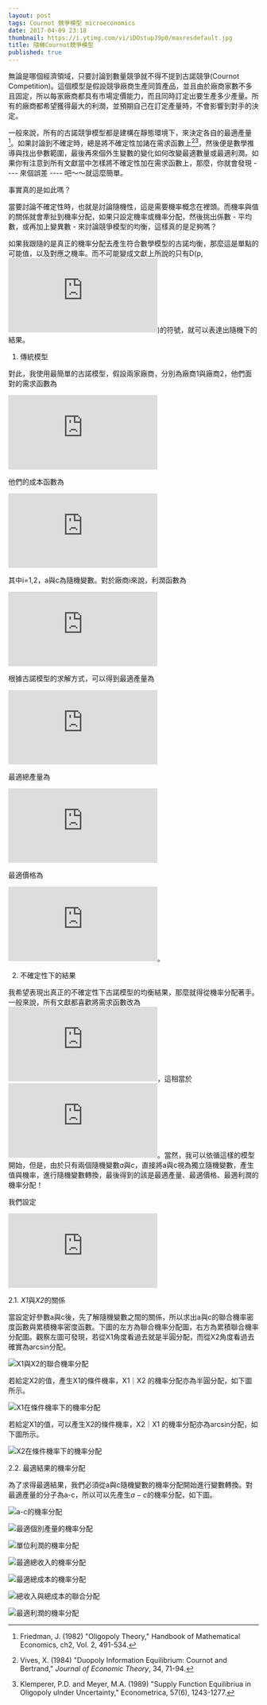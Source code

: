 ```yaml
---
layout: post
tags: Cournot 競爭模型 microeconomics
date: 2017-04-09 23:18
thumbnail: https://i.ytimg.com/vi/iDOstupJ9p0/maxresdefault.jpg
title: 隨機Cournot競爭模型
published: true
---
```

<script src="https://cdn.mathjax.org/mathjax/latest/MathJax.js?config=TeX-AMS-MML_HTMLorMML" type="text/javascript"></script>
無論是哪個經濟領域，只要討論到數量競爭就不得不提到古諾競爭(Cournot Competition)。這個模型是假設競爭廠商生產同質產品，並且由於廠商家數不多且固定，所以每家廠商都具有市場定價能力，而且同時訂定出要生產多少產量。所有的廠商都希望獲得最大的利潤，並預期自己在訂定產量時，不會影響到對手的決定。

一般來說，所有的古諾競爭模型都是建構在靜態環境下，來決定各自的最適產量[^1]。如果討論到不確定時，總是將不確定性加諸在需求函數上[^2][^3]，然後便是數學推導與找出參數範圍，最後再來個外生變數的變化如何改變最適數量或最適利潤。如果你有注意到所有文獻當中怎樣將不確定性加在需求函數上，那麼，你就會發現 ---- 來個誤差 ---- 吧～～就這麼簡單。

事實真的是如此嗎？

<!--more-->

當要討論不確定性時，也就是討論隨機性，這是需要機率概念在裡頭。而機率與值的關係就會牽扯到機率分配，如果只設定機率或機率分配，然後挑出係數 - 平均數，或再加上變異數 - 來討論競爭模型的均衡，這樣真的是足夠嗎？

如果我跟隨的是真正的機率分配去產生符合數學模型的古諾均衡，那麼這是單點的可能值，以及對應之機率。而不可能變成文獻上所說的只有D(p, ![](https://latex.codecogs.com/gif.latex?%5Cepsilon))的符號，就可以表達出隨機下的結果。

1. 傳統模型

對此，我使用最簡單的古諾模型，假設兩家廠商，分別為廠商1與廠商2，他們面對的需求函數為

![](https://latex.codecogs.com/gif.latex?P%3Da-%28q_%7B1%7D&plus;q_%7B2%7D%29)

他們的成本函數為

![](https://latex.codecogs.com/gif.latex?C%28q_%7Bi%7D%29%3Dc%20%5Ctimes%20q_%7Bi%7D)

其中i=1,2，a與c為隨機變數。對於廠商i來說，利潤函數為

![](https://latex.codecogs.com/gif.latex?%5Cpi_%7Bi%7D%3DP%20%5Ctimes%20q_%7Bi%7D-C%28q_%7Bi%7D%29)

根據古諾模型的求解方式，可以得到最適產量為

![](https://latex.codecogs.com/gif.latex?q_%7Bi%7D%5E%7B*%7D%3D%5Cfrac%7Ba-c%7D%7B3%7D)

最適總產量為

![](https://latex.codecogs.com/gif.latex?Q%5E%7B*%7D%3D2%5Ctimes%5Cfrac%7Ba-c%7D%7B3%7D)

最適價格為

![](https://latex.codecogs.com/gif.latex?P%5E%7B*%7D%3D%5Cfrac%7Ba&plus;2%5Ctimes%20c%7D%7B3%7D)。


2. 不確定性下的結果 

我希望表現出真正的不確定性下古諾模型的均衡結果，那麼就得從機率分配著手。一般來說，所有文獻都喜歡將需求函數改為![](https://latex.codecogs.com/gif.latex?P%3Da-%28q_%7B1%7D&plus;q_%7B2%7D%29&plus;%5Cepsilon)，這相當於![](https://latex.codecogs.com/gif.latex?P%3D%28a&plus;%5Cepsilon%29-%28q_%7B1%7D&plus;q_%7B2%7D%29)。當然，我可以依循這樣的模型開始，但是，由於只有兩個隨機變數*a*與*c*，直接將a與c視為獨立隨機變數，產生值與機率，進行隨機變數轉換，最後得到的該是最適產量、最適價格、最適利潤的機率分配！

我們設定

![](https://latex.codecogs.com/gif.latex?%5Cbegin%7Bmatrix%7D%20X_%7B1%7D%20%3D%20a%20%7E%20semi%20circle%20%2810%2C%205%29%20%5C%5C%20X_%7B2%7D%20%3D%20c%20%7E%20arcsin%282.5%2C%202.5%29%20%3D%20Y_%7B2%7D%20%3D%20Z_%7B2%7D%20%3D%20W_%7B4%7D%20%5C%5CY_%7B3%7D%20%3D%20X_%7B1%7D%20-%20X_%7B2%7D%20%3D%20a%20-%20c%20%5C%5CZ_%7B3%7D%20%3D%20%5Cfrac%7BY_%7B3%7D%7D%7B3%7D%20%3D%20W_%7B1%7D%20%5C%5CZ_%7B4%7D%20%3D%202%20%5Ctimes%20%5Cfrac%7BY_%7B3%7D%7D%7B3%7D%20%5C%5CW_%7B2%7D%20%3D%20Z_%7B1%7D%20-%20Z_%7B4%7D%20%3D%20a%20-%20Q%5E%7B*%7D%20%5C%5CW_%7B3%7D%20%3D%20Z_%7B2%7D%5Ctimes%20Z_%7B3%7D%20%5C%5CU_%7B1%7D%20%3D%20W_%7B1%7D%5Ctimes%20W_%7B2%7D%20%3D%20Totol%20Revenue%20%5C%5CU_%7B3%7D%20%3D%20W_%7B2%7D%20-%20W_%7B4%7D%20%5C%5CV_%7B1%7D%20%3D%20U_%7B1%7D%20-%20U_%7B2%7D%20%5Cend%7Bmatrix%7D)

2.1. *X1*與*X2*的關係

當設定好參數a與c後，先了解隨機變數之間的關係，所以求出a與c的聯合機率密度函數與累積機率密度函數。下圖的左方為聯合機率分配圖，右方為累積聯合機率分配圖。觀察左圖可發現，若從X1角度看過去就是半圓分配，而從X2角度看過去確實為arcsin分配。

![X1與X2的聯合機率分配](https://lh3.googleusercontent.com/an7sV5UdXL-ZOm9ALcN6kCrViF3OKqpO3Xs8ywSatvjEjFmoaV3Xds-6dFNcXzVsAlUKku1KzuIu7U4MhwvHy8GKOA4JWJgoxRxurGfOZwZRuSBN4a_WJHXfXA8a5cBP0TJXHPLmhRWDFmQEnKCs2I7YKwYkpIgdDEZJUI-b-OlHNnEj6X6p5XDtepZwAkalOWQgnIjtl77RfHxPwRVeQ1mio-TB-UfdY3lcfKQV38Wu9O0oNpQSDJlw0--yh6sHGs6dvAFQt7ejl5wwMA_257JfqCRaGm8JXkc2z5QHF1J7GFD__PYF9VJoKwZsjrYzZoSYXh2wEiwyGUAKt-OcEO66zGCGAnkoim1h4wS42nF0YeW0OmScRJHNzC_SeZF1_R3n4euI0iJpdgF0Gh7knyM5-nR9IV-gQ153XSausXH0LE3f0ojUQZmbwAlfoVZLCrQDSJWVzNhJEs2w95GfMD4wKw_CUM4WfG58nZs1ePhSk6MP6TYSn4FanK33C917_ilhbvqllF3oQmfWaxuqAcNBQKOaNJi8BOEtwF-kJ0HAkJgZ0ueup073u3G-CZR1N2sPsyeVIkwKhZDH9HFYIwLaVS1XvhlcDAvXnFGEknRIsKkLSdjK=w1007-h427-no)

若給定X2的值，產生X1的條件機率，X1｜X2 的機率分配亦為半圓分配，如下圖所示。

![X1在條件機率下的機率分配](https://lh3.googleusercontent.com/dicWLRbe_v0B9LhoVlK6guEHukp9EnCWZGrnKCIdCha5qjAuHA0ceNNfaRRRJZsX1DKihAwl3rIaVtICvRKDXRNUgLf9PbOi7iy3rXit3f3deN-q-Y31wBFcbGido2yYwvXZbbb-uhu3WD8D8VR4sTJbmnE0oWEoAocrtQC4l2xqrNwLzAMfiToAgvlzGjZN5bdajngZAX83k4q47ywhDe-WxiRMFAhQ2K5GKhv7HagjeTTz6tV37Yjf5WXZgGVWDYl_xrwuPLr7lyDmzo-S9TusSL4NFOaTfC50KGslO5bi_ljnvVUX_JSkfTP2ZYLYS-54OOapBYHVeQL8kLXN3HDkppYbxDYiwKAu12Tm-_wHki3ig8kWCgG7IpPCZkwJPbrbpqcgN1fsSc0mfWmKBnjKG_swvUM-hnHnchkphkZiqg7nGluHWGQ_KSAVjVY3fjuD9hIPhlCTow9bPrBQfGpzQopxRxXRzWvw-CndelYA2UqoCCXPSZ7Te5yhZ-44b3YjY02EG6yeNYu631eSW9FNK1awlrPjT2mkUS90KQ0dVzM9E9ZaK3pYvgSQvZPeNTwgmAvyhOJry_eY5nkYUSTshQ7lpDZulu6sOh0lr0Tv5puOUQZ8=w966-h417-no)

若給定X1的值，可以產生X2的條件機率，X2｜X1 的機率分配亦為arcsin分配，如下圖所示。

![X2在條件機率下的機率分配](https://lh3.googleusercontent.com/o7nPbGa81cE0os2xXCY3oUrqDMBw0yaZcqkABVCm6jFTdZiUWGkFz8rieKEeEWV0kYthS518USyyXldV2DSv-AC7JdIvAtAN9qFjtQvDTc_skGx_WlBALc-743ZYIGmUhCWMaSKQO6MCXXyaKvdmouj5t1tAXuIgkNbfhKPbvezT8IH8TtM0KzR5sK5QI3BE6vPBt59-Ldj2aA8V_VedCaYAqdOLlnoqn47M2rHRI95jYCQY_r-1UsQ_4z7ocU3PUTd570YZzmhb-pTpVM-wzvotdUpZMYDCiSPOYCEefrX9MS4PViXFtAx5AjTnOqTMrx0k3lH0TJWBS6jjyPaoaswQsshtQvUUzURm0h3lk7_poFW4EKL2Ho_lj3oE6d-qaYt3uN_axfTSaBr_zC0zIprU0lYvSnYxAnDbj0OCBiqi8zwVOQZcWb29kOPBRmnig_mRnT7ztss3AqQYmgsL5G4n9tsq-R_59Yl9fwYC-lTV-cWvfZUpIiE9b49LdRerSGhQbpOc0sjM7RT5atxv5s0HpSxb6IpXOgz2ys9bz29JiXYFEB_SwuYXhJ0PvYya910XUCXkmXypeQBY_CTjhfPV4EN1vjdfVrvvIPK5HkZReHutxc0Z=w983-h439-no)


2.2. 最適結果的機率分配

為了求得最適結果，我們必須從a與c隨機變數的機率分配開始進行變數轉換。對最適產量的分子為a-c，所以可以先產生$a-c$的機率分配，如下圖。

![a-c的機率分配](https://lh3.googleusercontent.com/CK79KOdcIVmrsRz55XSdKh9WV_ZDr6MpwXmaEXlPhvv30lMs1A15828MGcFqNQJaoj9FvPoH4SasgfvBg3t0ijZZw6LI_wmFLxDHmVMWeGrplZvPiOXtl87hu2sBWkj1Zj_3GCjuyX3tFWy0euj2o4dV6mDsy9DX9Zmbn3QzwuMIIPv4X3i0n0qymfwLekvucL1S9bUBUgLDePCCA1VqP4zhOvofx4QNQL6grQIRPpHJf6Md40uZG5AHU--4sjHummiIxADJc-vIIkRKvUf74kCaEqlxSuNlLiNytKK7P-83XywyHDpS4c0w9rFda_uSyrBbLD4xuIcaEw6jYn2cQyqIHx7jpIV2ewfaVMekeoHPAe4Nr5efnL2K7YbDEP0nru-7wrYyKbO9dpIB-ZAMqzErPr5OoxfmLVOJ24HMEqjcGNrqz8L5OTRjafZDrDdEeahNFZKaWllXnU4ILnRtxqzWMLLN-RkKGDOn2K0Jj9JYbLOMXvbQNs5CEBnTswwIy0DhfsJ74guzGXOzrpphAoQACYi5DZsQU2zzmjmt37ru-VK4HxCoBY2FEAlj01I25hgr3j4tJth9Yx94XDJ4J6CXSYnvWrulrXkKgOgkmwtjd6ZHsFeh=w410-h444-no)


![最適個別產量的機率分配](https://lh3.googleusercontent.com/50EXgIVY4uHSLsSAz3CON3-28N5Qe6_7majD3ZHetAhERA87I5t9JHDQMPAQDuh2ZhFOxPpiti-qwpiXXxtLnSlLm2no_qcFM8cAQsUArN12a5PJsUrdUbEbENhwG4jlL9FnyjbPIhan9WO3RhgSSoNDkzPpWNTxv4_hvpPuPWb7jP5OQdHdoH1aoQNF31akZSBZGLlNMRNDNmY6btFwOtKsCb58FvP_c05oejs0NCRAc3uOXlEdx0pUf63m8m0MhVg9_04fdwE2WDMbWRqra_DXIW1J5vk6Tmf6rCYWiS2z3ILsukjgFlMk5Byg5c56mr6sw0DMwKYmy0Gkh7x_I-ezjnN_mQ2Grhc74NmmeEP3Ph08Y189UydKyVZTXYmMZCerNzo7v2pBxavWiyCp2eLt9zFzeHidOGuxQs9dv0M7qa4DSLdTAGq8dfcfpS5ePYHJxSqKC9UVA35e1xuqUInu7rRRDFO4ryAcXI9wUvubJwAqjWARV_xOpLQHzQTUo3pB6NJiIAwVf2ZnuQwKi-_DCaq0icIMgB82d1njuh22zvt4WFGcipkT3t824j3rpsAl4TKe6JsvVz_UbZiB_vkDDCsYn-bHe7JkwNopNzqpTStDyjk6=w410-h444-no)



![單位利潤的機率分配](https://lh3.googleusercontent.com/FnL1PXOiBRhyzKs_5ApBfn_J9F32cnyyksmbja_bZzLqARqM5N5-DO5yS8up1C4PaDQW-PPm6l7Ztt64fQVcakD67yn7a1vvlTMQSGPOXebdo9HyuFJRFb36qGPbGUH4gK44L2zS3kzhDenbR7y27x7aAz1Ua1GjS8szztq7INc6FGk7BUWo242VLtP7AtNBChh9lBGuFGSe4HGTEQQ5QN2onM8Ac8jYD7CZ_pnaest6chuMogFaCDb2qwHseiVKaOT7PffiwGzsckKt70k7yw92309roUVTH2SVIZqwFdsFz99oo9-HxcFD_unhd6MB-D73QHuz5CD3PFK5N_3Mo5MCDS-LQ7GouLdPk9Y6EgpnYScbRjuCC5WIdX8poicldnoUcystriU0fMyh0BvyevXA9kw44VaLon88q-Pgy8sBXUmSsuSFSp0tMXXHUs1_ekLNw6HlMppSaafdjVPBWBbW8LsdWFzC9A8zN7rufIp5O1nfXnbzsqCf-phiuMs_TS-X_TO7va8VxEmaE1HTM91d0iS5HAuXepUPnwhmByeqfm69cDZAPA3VbfpjMvfSbGW5nV6FStDjp6D5N1Jgi3OIfcVrplWo9hqehHT3S7-LsltUyDVA=w410-h444-no)

![最適總收入的機率分配](https://lh3.googleusercontent.com/3bz2NasN1szkdQiiZl6xcYnj08jX95T1BskHroCvWs0dHSz5f8Gc9cqABZo619_MuEjMXxzWQYaRR_t5TKR8h6-nbnJlgvmkPnUTo8AAAAobTi-_xsJnT87ID8TzWjSyownLX2UssJKZcTW98Bpa29ErTufM3vBxfaKoSqgso0JRUZcaA5I5QC3GlvFitsqRlv1HyBHVn5oxpFuJnd57o8ha8DpxdKS9yUeDDM-T0YkFI6gKcCza0ad8zxvBia4uLNMJlj7KhrAwP2JK85w18xDElpzgwO7ftFCU_4UKfE5cCAk2l0KEeMlpfFMRW76u_dQrv8gGDM_qceqZ2jlrxh4vZZenHhxfbehI4aHuHBKGpUvn6ig1-yntB1lFp8nZtXESHyJz1U2YUXbNfKEikTiezmgyC-rlS1Kqsx3fkvODnDpFxW_0JU4XisMRM4DOqM6JLyBVk1iXqGzkgvT6omWEDW0_JGPiyUSzhLgabYshQbTacnwkmAHId6D9E3pUckBQ4FO3QL1DepPn5EC3u8cZ3jRNl6YkYnBCLqthFlUkohcndKbgyoqYqpV6p7GmcENlG9Vkrk29hrZKrqQDwqlX3eEFE18__JTc4cPvqXHHeuQxBHs3=w410-h444-no)

![最適總成本的機率分配](https://lh3.googleusercontent.com/c2Eoa6aCVgcAnP2oidMv3pWqaY4Brn81P_MumyfPg4Gbw47Kx5XyqvFVpi-PwBBZ1wTnzAXdVpKQWo_IjQnoV2mCIHhuK8qDvLNQeZRPWpjQsieAJdCPTEMPA2jLLTmKWkk6J01HyJcQmuRJm3PVXVgIX-ambhqmzKq0hbetQk29GsKgkULGf5_48XW867XV-CwnhN6xxvAVDWq7FyU4fBSpunwwmoPmOrDvyln6sZSVDBS2uB2vC7atNWeFtWVNHaBugg3ToZ037yZCWgaRuV3wiXtVHCMtBoTgEduUi7HiAIxJ5pmgMx9ADuPAqyL-PL66wJDe6eg09RtOQz78rPk2I-Ycjh9bvLs0cjjbsFG6FPS0Q-v31-quRuMJj1vOsOeo67hxXlNpKbOxME6mUtopzpcm-EyRIQd8zYG27WnXd2vN2IzaTgmvu8hCPPwQL4sybKez5JNJmdyuTkO8jGCJcoxK1ZniIoJkjskzVYM2le02aRLE-MG4J61zfwZuax_I4ME6hWvNlkxv4QDG7NvgZR5wUwtBm49TOpDaStNJOWdKmBZ44UJdN47L2w1DaAX5-gMZW-iTWaqebi-xsMvR3vBQlwdcMV1DHHnKUAfQWj8KR7S-=w410-h444-no)


![總收入與總成本的聯合分配](https://lh3.googleusercontent.com/lqX02P5l8ICCZ6FNcieNO6y9NT5z2agdobkH79m7K0vdpbbk9LpkjnWjIbxXR7vhnrQkqwT5rQqAg7pKZdYo-z9SqnQmfrwy0gpOvvn8AzLjQGnmliu3QQqt4643EKkEBuiz7tPBq0mRcxcefDDW2as9hEQBUEEKq_-Nh-ubXsPsRtCFCswDJDALpIAXdaRVJn7JSMgfQMCn0hpgc3mRS0pBoLpwH9egF0B1VTfhZ9gQGTUWYU_mybIAcihBfEzM3WZj8hQQV4WIJcZtq2ok8Sq4-exqrRxjtxU8WvS8RC3jpZQ9ZqDKZ7ZX7rcVIzpaF0Pzm-pEaFaHOJ28FuG1B7sWcw8B7kyRzU8XGH2G8TT4ko6gryGpqxQ8AxPX9saXSS-RbDlXFi1KtrPSTfvBSMw2GMtc0uYcOaJJMjgtlDEyXqBSdSktkOSLRHkE5jpIfdibgiqIZB7aocik7dfbvavhNIv9s6PVvTX1WXc8l5MmrMlkiOOr9_PxDHYcYw-nEPa3cfASpwyk-ehQInBltHwAh095KfCQxsUv3Ox5HW7XOFiDbBPRYaEP2YVJ4-OX_6I6CeS76RHgK849hng5kOjQHgBtpYXyBIgsHy2oXqVHDjp-Dgcu=w957-h425-no)

![最適利潤的機率分配](https://lh3.googleusercontent.com/A4CnDngOfHrRVHNQaf5XfdSnZGiyPmOFvkycowMGzObUAnM69jtIe-M-KC_MsPGgD65fxepvLvYghLUJMXDE4nrSRMq1SRj8mPea_2iwly8ITEDoiX3DE8fF9DjHMGc3eedEuuwdwy6RsoBZll9FjPBkwYkT_cHsFxwxZer03U193OqmJBR4s9--u8TQwA5Np3g96CciwvV-Vg10XS2hUbi_HroNB2-ItOy5QFjOgs9QZq2o0AgjEGJbwaUqrtSc-85dD-XZJ9tkp5cbJtFb-zRP7CL9rX-x5no2ArlZMrYlKmP_OP1E5Y0kydLk4zV71yDoEU1GOyb3ddMV3aMsp5rGD5HPHFBj2JD9bU4GL-WecqKjXRT_kK4jMH_FSKrN9jE1-yJhVnjReeOIBNm-hu7VnGhG_RPslrvSf1EaTuUFNGDQ6XArLxS32RMvi18Ja4R3j1Bik2Jh6U5jPr5KL8BbGGXQZI9o76jcQmbLSQhtojS-Up_3JeEieQoY0S3adax45_SaM7TD0_nt08nuBf3bMkhzqUkXpfT38hDguU_FvEzHje_jq_JESGlQvR0dKrKqEP4xyDiL0jdMDb0SRzFozxBZsoyZJYR5Mh6mW4NXqsQ9kZ6c=w410-h444-no)

[^1]: Friedman, J. (1982) "Oligopoly Theory," Handbook of Mathematical Economics, ch2, Vol. 2, 491-534.

[^2]: Vives, X. (1984) "Duopoly Information Equilibrium: Cournot and Bertrand," *Journal of Economic Theory*, 34, 71-94. 

[^3]: Klemperer, P.D. and Meyer, M.A. (1989) "Supply Function Equilibriua in Oligopoly ulnder Uncertainty," Econometrica, 57(6), 1243-1277.

